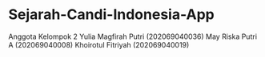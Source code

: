 # Sejarah-Candi-Indonesia-App
Anggota Kelompok 2
Yulia Magfirah Putri (202069040036)
May Riska Putri A (202069040008)
Khoirotul Fitriyah (202069040019)
